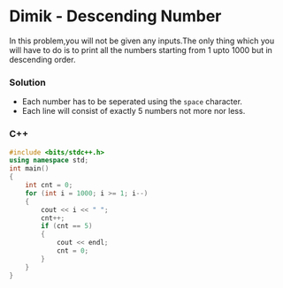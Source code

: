 # Dimik - Descending Number

In this problem,you will not be given any inputs.The only thing which you will have to do is to print all the numbers starting from 1 upto 1000 but in descending order.  

### Solution 
* Each number has to be seperated using the `space` character.
* Each line will consist of exactly 5 numbers not more nor less. 
  
### C++
```cpp
#include <bits/stdc++.h>
using namespace std;
int main()
{
    int cnt = 0;
    for (int i = 1000; i >= 1; i--)
    {
        cout << i << " ";
        cnt++;
        if (cnt == 5)
        {
            cout << endl;
            cnt = 0;
        }
    }
}
```
